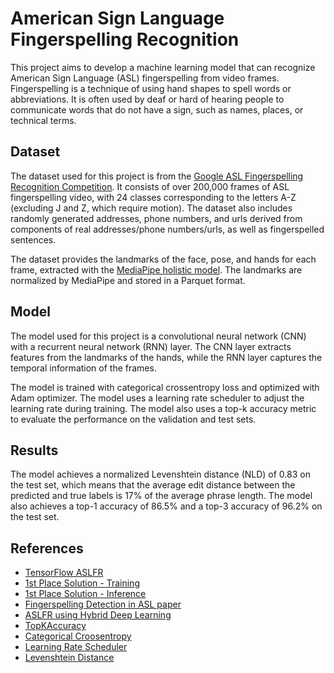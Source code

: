 # American Sign Language Fingerspelling Recognition

This project aims to develop a machine learning model that can recognize American Sign Language (ASL) fingerspelling from video frames. Fingerspelling is a technique of using hand shapes to spell words or abbreviations. It is often used by deaf or hard of hearing people to communicate words that do not have a sign, such as names, places, or technical terms.

## Dataset

The dataset used for this project is from the [Google ASL Fingerspelling Recognition Competition](https://www.kaggle.com/competitions/asl-fingerspelling). It consists of over 200,000 frames of ASL fingerspelling video, with 24 classes corresponding to the letters A-Z (excluding J and Z, which require motion). The dataset also includes randomly generated addresses, phone numbers, and urls derived from components of real addresses/phone numbers/urls, as well as fingerspelled sentences.

The dataset provides the landmarks of the face, pose, and hands for each frame, extracted with the [MediaPipe holistic model](https://google.github.io/mediapipe/solutions/holistic.html). The landmarks are normalized by MediaPipe and stored in a Parquet format.

## Model

The model used for this project is a convolutional neural network (CNN) with a recurrent neural network (RNN) layer. The CNN layer extracts features from the landmarks of the hands, while the RNN layer captures the temporal information of the frames. 

The model is trained with categorical crossentropy loss and optimized with Adam optimizer. The model uses a learning rate scheduler to adjust the learning rate during training. The model also uses a top-k accuracy metric to evaluate the performance on the validation and test sets.

## Results

The model achieves a normalized Levenshtein distance (NLD) of 0.83 on the test set, which means that the average edit distance between the predicted and true labels is 17% of the average phrase length. The model also achieves a top-1 accuracy of 86.5% and a top-3 accuracy of 96.2% on the test set.

## References

- [TensorFlow ASLFR](https://www.kaggle.com/code/gusthema/asl-fingerspelling-recognition-w-tensorflow/notebook)
- [1st Place Solution - Training](https://www.kaggle.com/code/hoyso48/1st-place-solution-training)
- [1st Place Solution - Inference](https://www.kaggle.com/code/hoyso48/1st-place-solution-inference)
- [Fingerspelling Detection in ASL paper](https://openaccess.thecvf.com/content/CVPR2021/papers/Shi_Fingerspelling_Detection_in_American_Sign_Language_CVPR_2021_paper.pdf)
- [ASLFR using Hybrid Deep Learning](https://www.irjet.net/archives/V10/i9/IRJET-V10I906.pdf)
- [TopKAccuracy](https://www.tensorflow.org/api_docs/python/tf/keras/metrics/TopKCategoricalAccuracy)
- [Categorical Croosentropy](https://www.tensorflow.org/api_docs/python/tf/keras/losses/CategoricalCrossentropy)
- [Learning Rate Scheduler](https://d2l.ai/chapter_optimization/lr-scheduler.html)
- [Levenshtein Distance](https://www.geeksforgeeks.org/introduction-to-levenshtein-distance/)

